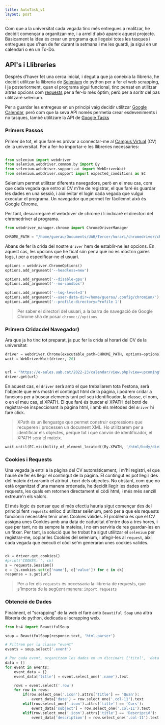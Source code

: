 ```yaml
---
title: AutoTask_v1
layout: post
---
```


Com que a la universitat cada vegada tinc més entregues a realitzar, he decidit començar a organitzar-me, i a arrel d'això apareix aquest projecte. Bàsicament la idea és crear un programa que llegeixi totes les tasques i entregues que s'han de fer durant la setmana i me les guardi, ja sigui en un calendari o en un To-Do.


## API's i Llibreries

Després d'haver fet una cerca inicial, i degut a que ja coneixia la llibreria, he decidit utilitzar la llibreria de [Selenium] de python per a fer el web scrapping, i ja posteriorment, quan el programa sigui funcional, tinc pensat en utilitzar altres opcions com [requests] per a fer-lo més òptim, però per a soritr del pas utilitzaré selenium.

Per a guardar les entregeus en un principi vaig decidir utilitzar [Google Calendar], però com que la seva API només permetia crear esdeveniments i no tasques, també utilitzare la API de [Google Tasks]

[Selenium]: https://www.selenium.dev/
[requests]:   https://pypi.org/project/requests/
[Google Calendar]: https://developers.google.com/calendar/api/guides/overview
[Google Tasks]: https://developers.google.com/tasks



### Primers Passos

Primer de tot, el que faré es provar a connectar-me al [Campus Virtual] (CV) de la universitat. Per a fer-ho importar-e les llibreries necessàries:

[Campus Virtual]: https://cv.uab.cat/

```python

from selenium import webdriver
from selenium.webdriver.common.by import By
from selenium.webdriver.support.ui import WebDriverWait
from selenium.webdriver.support import expected_conditions as EC

```
Selenium permet utilitzar diferents navegadors, però en el meu cas, com que cada vegada que entro al CV m'he de registrar, el que faré és guardar les dades en una sessió, i així evitar el login cada vegada que vulgui executar el programa. Un navegador que permet fer fàcilemnt això és Google Chrome. 

Per tant, descarregaré el webdriver de chrome i li indicaré el directori del chromedriver al programa.

```python
from webdriver_manager.chrome import ChromeDriverManager

CHROME_PATH = "/home/guerau/Documents/UAB/Tercer/horari/chromedriver/chromedriver"

```
Abans de fer la crida del nostre `driver` hem de establir-ne les opcions. En aquest cas, les opcions que he ficat són per a que no es mostrin gaires logs, i per a especificar-ne el usuari.

```python
options = webdriver.ChromeOptions()
options.add_argument('--headless=new')

options.add_argument('--disable-gpu')
options.add_argument('--no-sandbox')

options.add_argument('--log-level=3')
options.add_argument('--user-data-dir=/home/guerau/.config/chromium/')
options.add_argument('--profile-directory=Profile 1')

```

> Per saber el directori del usuari, a la barra de navegació de Google Chrome sha de posar `chrome://options`


### Primera Cridacdel Navegador)

Ara que ja ho tinc tot preparat, ja puc fer la crida al horari del CV de la universitat:


```python
driver = webdriver.Chrome(executable_path=CHROME_PATH, options=options)
wait = WebDriverWait(driver, 20)


url = "https://e-aules.uab.cat/2022-23/calendar/view.php?view=upcoming"
driver.get(url)

```

En aquest cas, el `driver` serà amb el que treballarem tota l'estona, serà l'objecte que ens mostri el contingut html de la pàgina, i podrem cridar a funcions per a buscar elements tant pel seu identificador, la classe, el nom, o en el meu cas, el XPATH. El que faré és buscar el XPATH del botó de registrar-se inspeccionant la pàgina html, i amb els mètodes del `driver` hi faré click. 

> XPath és un llenguatge que permet construir expressions que recuperen i processen un document XML. Ho utilitzarem per a identificar els objectes, perque tot i que canviin de identificador, el XPATH serà el mateix.


```python
wait.until(EC.visibility_of_element_located((By.XPATH, '/html/body/div[2]/main/div/div/div[2]/div/a'))).click()
```


### Cookies i Requests 

Una vegada ja entri a la pàgina del CV automàticament, i m'hi registri, el que hauré de fer és llegir el contingut de la pàgina. El contingut es pot llegir des del mateix `driver`amb el atribut `.text` dels objectes. No obstant, com que no està organitzat d'una manera ordenada, he decidit llegir les dades amb requests, les quals em retornen directament el còdi html, i més més senzill extreure'n els valors.

El més lògic és pensar que el més efectiu hauria sigut començar des del principi fent `requests` enlloc d'utilitzar selènium, però per a que els requests funcionin necessiten tenir unes Cookies vàlides. El problema és que el CV assigna unes Cookies amb una data de caducitat d'entre dos a tres hores, i que per tant, no és sempre la mateixa, i no em serviria de res guardar-les en un fitxer. Per tant, la solució que he trobat ha sigut utilitzar el `selenium` per registrar-me, copiar les Cookies del selenium, i afegir-les al `request`, així cada vegada que executi el còdi se'm generaran unes cookies valides.


```python

ck = driver.get_cookies()
#print('COOKES: ', ck)
s = requests.Session()
c = [s.cookies.set(c['name'], c['value']) for c in ck]
response = s.get(url)
```
> Per a fer els `requests` és necessaria la llibreria de requests, que s'importa de la següent manera: `import requests` 

### Obtenció de Dades

Finalment, el "scrapping" de la web el faré amb `Beautiful Soap` una altra llibreria de python, dedicada al scrapping web.


```python
from bs4 import BeautifulSoup

soup = BeautifulSoup(response.text, 'html.parser')

# Filtrem per la classe "event"
events = soup.select('.event')

# Per cada event, organitzem les dades en un diccinari {'titol', 'data', 'assignatura', 'descripcció'}
data = []
for event in events:
    event_data = {}
    event_data['title'] = event.select_one('.name').text

    rows = event.select('.row')
    for row in rows:
        if(row.select_one('.icon').attrs['title'] == 'Quan'):
            event_data['date'] = row.select_one('.col-11').text
        elif(row.select_one('.icon').attrs['title'] == 'Curs'):
            event_data['subject'] = row.select_one('.col-11').text
        elif(row.select_one('.icon').attrs['title'] == 'Descripció'):
            event_data['description'] = row.select_one('.col-11').text

```

